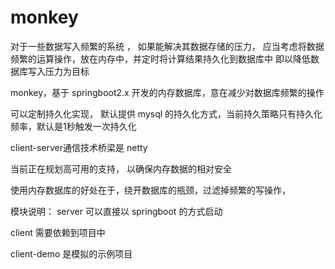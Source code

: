 # monkey
对于一些数据写入频繁的系统 ， 如果能解决其数据存储的压力， 应当考虑将数据频繁的运算操作，放在内存中，并定时将计算结果持久化到数据库中
即以降低数据库写入压力为目标

monkey，基于 springboot2.x 开发的内存数据库，意在减少对数据库频繁的操作

可以定制持久化实现， 默认提供 mysql 的持久化方式，当前持久策略只有持久化频率，默认是1秒触发一次持久化

client-server通信技术桥梁是 netty

当前正在规划高可用的支持， 以确保内存数据的相对安全

使用内存数据库的好处在于，绕开数据库的瓶颈，过滤掉频繁的写操作，

模块说明：
server 可以直接以 springboot 的方式启动

client 需要依赖到项目中

client-demo 是模拟的示例项目
